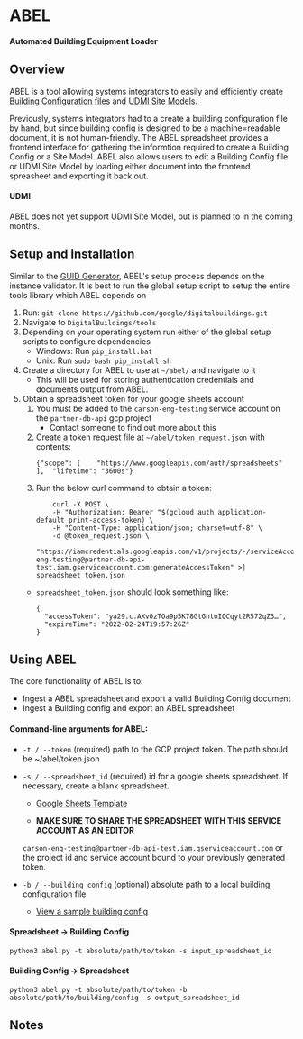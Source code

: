 # ABEL
#### Automated Building Equipment Loader

## Overview
ABEL is a tool allowing systems integrators to easily and efficiently create [Building Configuration files](https://github.com/google/digitalbuildings/blob/master/ontology/docs/building_config.md) and [UDMI Site Models](https://github.com/faucetsdn/udmi/blob/master/docs/specs/site_model.md).

Previously, systems integrators had to a create a building configuration file by hand, but since building config is designed to be a machine=readable document, it is not human-friendly. The ABEL spreadsheet provides a frontend interface for gathering the informtion required to create a Building Config or a Site Model. ABEL also allows users to edit a Building Config file or UDMI Site Model by loading  either document into the frontend spreasheet and exporting it back out.

#### UDMI
ABEL does not yet support UDMI Site Model, but is planned to in the coming months.

## Setup and installation
Similar to the [GUID Generator](https://github.com/google/digitalbuildings/tree/master/tools/guid_generator), ABEL's setup process depends on the instance validator. It is best to run the global setup script to setup the entire tools library which ABEL depends on

1. Run: `git clone https://github.com/google/digitalbuildings.git`
2. Navigate to `DigitalBuildings/tools`
3. Depending on your operating system run either of the global setup scripts to configure dependencies
    * Windows: Run `pip_install.bat`
    * Unix: Run `sudo bash pip_install.sh`
5. Create a directory for ABEL to use at `~/abel/` and navigate to it
    * This will be used for storing authentication credentials and documents output from ABEL.
4. Obtain a spreadsheet token for your google sheets account
    1. You must be added to the `carson-eng-testing` service account on the `partner-db-api` gcp project
        * Contact someone to find out more about this
    2. Create a token request file at `~/abel/token_request.json` with contents:
        ```
        {"scope": [    "https://www.googleapis.com/auth/spreadsheets" ],  "lifetime": "3600s"}
        ```
    3. Run the below curl command to obtain a token:
        ```
            curl -X POST \
            -H "Authorization: Bearer "$(gcloud auth application-default print-access-token) \
            -H "Content-Type: application/json; charset=utf-8" \
            -d @token_request.json \
            "https://iamcredentials.googleapis.com/v1/projects/-/serviceAccounts/carson-eng-testing@partner-db-api-test.iam.gserviceaccount.com:generateAccessToken" >| spreadsheet_token.json
        ```
    * `spreadsheet_token.json` should look something like:
        ```
        {
          "accessToken": "ya29.c.AXv0zTOa9p5K78GtGntoIQCqyt2R572qZ3…",
          "expireTime": "2022-02-24T19:57:26Z"
        }
        ```

## Using ABEL
The core functionality of ABEL is to:
* Ingest a ABEL spreadsheet and export a valid Building Config document
* Ingest a Building config and export an ABEL spreadsheet

#### Command-line arguments for ABEL:
* `-t / --token` (required) path to the GCP project token. The path should be ~/abel/token.json 
* `-s / --spreadsheet_id` (required) id for a google sheets spreadsheet. If necessary, create a blank spreadsheet. 
    * [Google Sheets Template](https://docs.google.com/spreadsheets/d/1qKMlpJI5-_h_8innNniEkpatMBcRHSGekrRwTsPQ618/edit#gid=455639674)

    * **MAKE SURE TO SHARE THE SPREADSHEET WITH THIS SERVICE ACCOUNT AS AN EDITOR**

    `carson-eng-testing@partner-db-api-test.iam.gserviceaccount.com`
    or the project id and service account bound to your previously generated token.
    
* `-b / --building_config` (optional) absolute path to a local building configuration file
    * [View a sample building config](https://github.com/google/digitalbuildings/blob/master/ontology/docs/building_config.md)
    
#### Spreadsheet -> Building Config
```
python3 abel.py -t absolute/path/to/token -s input_spreadsheet_id
```

#### Building Config -> Spreadsheet
```
python3 abel.py -t absolute/path/to/token -b absolute/path/to/building/config -s output_spreadsheet_id
```



## Notes

